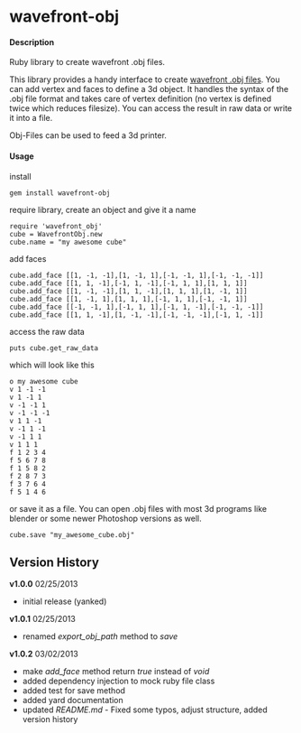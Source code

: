 wavefront-obj
=============

#### Description

Ruby library to create wavefront .obj files.

This library provides a handy interface to create [wavefront .obj files](http://en.wikipedia.org/wiki/Wavefront_.obj_file). You can add vertex and faces to define a 3d object. It handles the syntax of the .obj file format and takes care of vertex definition (no vertex is defined twice which reduces filesize). You can access the result in raw data or write it into a file.

Obj-Files can be used to feed a 3d printer.

#### Usage

install

	gem install wavefront-obj	

require library, create an object and give it a name

	require 'wavefront_obj'
	cube = WavefrontObj.new
	cube.name = "my awesome cube"

add faces

	cube.add_face [[1, -1, -1],[1, -1, 1],[-1, -1, 1],[-1, -1, -1]]
	cube.add_face [[1, 1, -1],[-1, 1, -1],[-1, 1, 1],[1, 1, 1]]
	cube.add_face [[1, -1, -1],[1, 1, -1],[1, 1, 1],[1, -1, 1]]
	cube.add_face [[1, -1, 1],[1, 1, 1],[-1, 1, 1],[-1, -1, 1]]
	cube.add_face [[-1, -1, 1],[-1, 1, 1],[-1, 1, -1],[-1, -1, -1]]
	cube.add_face [[1, 1, -1],[1, -1, -1],[-1, -1, -1],[-1, 1, -1]]

access the raw data

	puts cube.get_raw_data

which will look like this

	o my awesome cube
	v 1 -1 -1
	v 1 -1 1
	v -1 -1 1
	v -1 -1 -1
	v 1 1 -1
	v -1 1 -1
	v -1 1 1
	v 1 1 1
	f 1 2 3 4
	f 5 6 7 8
	f 1 5 8 2
	f 2 8 7 3
	f 3 7 6 4
	f 5 1 4 6

or save it as a file. You can open .obj files with most 3d programs like blender or some newer Photoshop versions as well.

	cube.save "my_awesome_cube.obj"


## Version History
**v1.0.0** 02/25/2013

- initial release (yanked)

**v1.0.1** 02/25/2013

- renamed _export\_obj\_path_ method to _save_

**v1.0.2** 03/02/2013

- make _add\_face_ method return _true_ instead of _void_
- added dependency injection to mock ruby file class
- added test for save method 
- added yard documentation
- updated _README.md_ - Fixed some typos, adjust structure, added version history